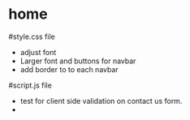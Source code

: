 # home

#style.css file
- adjust font
- Larger font and buttons for navbar
- add border to to each navbar 

#script.js file
- test for client side validation on contact us
form.
-
